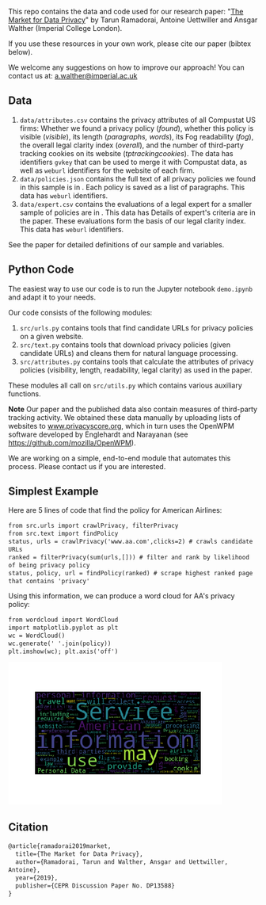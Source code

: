This repo contains the data and code used for our research paper: "[The Market for Data Privacy](https://www.ssrn.com/abstract=3352175)" by Tarun Ramadorai, Antoine Uettwiller and Ansgar Walther (Imperial College London). 

If you use these resources in your own work, please cite our paper (bibtex below).

We welcome any suggestions on how to improve our approach! You can contact us at: a.walther@imperial.ac.uk

## Data
1. `data/attributes.csv` contains the privacy attributes of all Compustat US firms: Whether we found a privacy policy (*found*), whether this policy is visible (*visible*), its length (*paragraphs, words*), its Fog readability (*fog*), the overall legal clarity index (*overall*), and the number of third-party tracking cookies on its website (*tptrackingcookies*). The data has identifiers `gvkey` that can be used to merge it with Compustat data, as well as `weburl` identifiers for the website of each firm. 
2. `data/policies.json` contains the full text of all privacy policies we found in this sample is in . Each policy is saved as a list of paragraphs. This data has `weburl` identifiers.
3. `data/expert.csv` contains the evaluations of a legal expert for a smaller sample of policies are in . This data has 
Details of expert's criteria are in the paper.
These evaluations form the basis of our legal clarity index. This data has `weburl` identifiers.

See the paper for detailed definitions of our sample and variables. 

## Python Code
The easiest way to use our code is to run the Jupyter notebook `demo.ipynb` and adapt it to your needs.

Our code consists of the following modules:
1. `src/urls.py` contains tools that find candidate URLs for privacy policies on a given website.
2. `src/text.py` contains tools that download privacy policies (given candidate URLs) and cleans them for natural language processing. 
3. `src/attributes.py` contains tools that calculate the attributes of privacy policies (visibility, length, readability, legal clarity) as used in the paper.

These modules all call on `src/utils.py` which contains various auxiliary functions.

**Note** Our paper and the published data also contain measures of third-party tracking activity. 
We obtained these data manually by uploading lists of websites to www.privacyscore.org, 
which in turn uses the OpenWPM software developed by Englehardt and Narayanan (see https://github.com/mozilla/OpenWPM). 

We are working on a simple, end-to-end module that automates this process. Please contact us if you are interested.

## Simplest Example
Here are 5 lines of code that find the policy for American Airlines:

```
from src.urls import crawlPrivacy, filterPrivacy
from src.text import findPolicy
status, urls = crawlPrivacy('www.aa.com',clicks=2) # crawls candidate URLs
ranked = filterPrivacy(sum(urls,[])) # filter and rank by likelihood of being privacy policy
status, policy, url = findPolicy(ranked) # scrape highest ranked page that contains 'privacy'
```

Using this information, we can produce a word cloud for AA's privacy policy:
``` 
from wordcloud import WordCloud
import matplotlib.pyplot as plt
wc = WordCloud()
wc.generate(' '.join(policy))
plt.imshow(wc); plt.axis('off')
```

![wordcloud](aa_wc.png)


## Citation

```
@article{ramadorai2019market,
  title={The Market for Data Privacy},
  author={Ramadorai, Tarun and Walther, Ansgar and Uettwiller, Antoine},
  year={2019},
  publisher={CEPR Discussion Paper No. DP13588}
}
```

